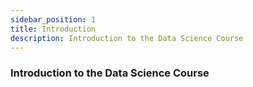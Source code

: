 ```yaml
---
sidebar_position: 1
title: Introduction
description: Introduction to the Data Science Course
---
```


### Introduction to the Data Science Course